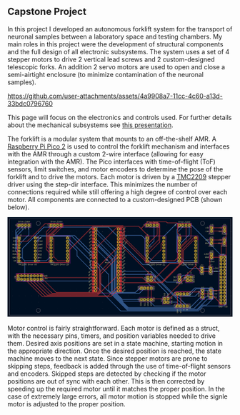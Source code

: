 ## Capstone Project

In this project I developed an autonomous forklift system for the transport of neuronal samples between a laboratory space and testing chambers. My main roles in this project were the development of structural components and the full design of all electronic subsystems. The system uses a set of 4 stepper motors to drive 2 vertical lead screws and 2 custom-designed telescopic forks. An addition 2 servo motors are used to open and close a semi-airtight enclosure (to minimize contamination of the neuronal samples).


https://github.com/user-attachments/assets/4a9908a7-11cc-4c60-a13d-33bdc0796760


This page will focus on the electronics and controls used. For further details about the mechanical subsystems see [this presentation](ME470FinPresentation.pptx).

The forklift is a modular system that mounts to an off-the-shelf AMR. A [Raspberry Pi Pico 2](https://www.raspberrypi.com/products/raspberry-pi-pico-2/) is used to control the forklift mechanism and interfaces with the AMR through a custom 2-wire interface (allowing for easy integration with the AMR). The Pico interfaces with time-of-flight (ToF) sensors, limit switches, and motor encoders to determine the pose of the forklift and to drive the motors. Each motor is driven by a [TMC2209](https://www.analog.com/en/products/tmc2209.html) stepper driver using the step-dir interface. This minimizes the number of connections required while still offering a high degree of control over each motor. All components are connected to a custom-designed PCB (shown below).

![PCB](/Capstone%20Project%20(In%20Progress)/PCB.png)

Motor control is fairly straightforward. Each motor is defined as a struct, with the necessary pins, timers, and position variables needed to drive them. Desired axis positions are set in a state machine, starting motion in the appropriate direction. Once the desired position is reached, the state machine moves to the next state. Since stepper motors are prone to skipping steps, feedback is added through the use of time-of-flight sensors and encoders. Skipped steps are detected by checking if the motor positions are out of sync with each other. This is then corrected by speeding up the required motor until it matches the proper position. In the case of extremely large errors, all motor motion is stopped while the signle motor is adjusted to the proper position.
